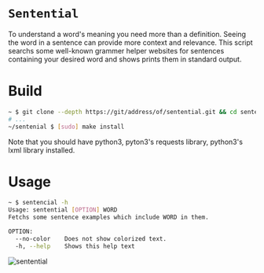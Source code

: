 # `Sentential`
To understand a word's meaning you need more than a definition. Seeing the word in a sentence can provide more context and relevance. This script searchs some well-known grammer helper websites for sentences containing your desired word and shows prints them in standard output.  


# Build
```sh
~ $ git clone --depth https://git/address/of/sentential.git && cd sentential
# ...
~/sentenial $ [sudo] make install
```
Note that you should have python3, pyton3's requests library, python3's lxml library installed.

# Usage
```sh
~ $ sentencial -h
Usage: sentential [OPTION] WORD
Fetchs some sentence examples which include WORD in them.

OPTION:
  --no-color    Does not show colorized text.
  -h, --help    Shows this help text
```
![sentential](https://user-images.githubusercontent.com/20663776/62536930-7e7ef280-b864-11e9-8fa2-a45f86c97ef1.png)
